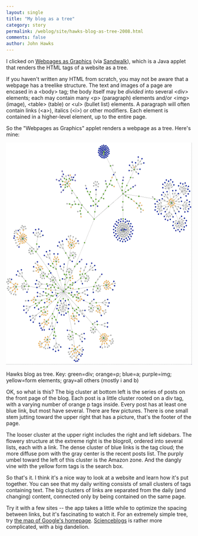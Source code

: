 ```yaml
---
layout: single 
title: "My blog as a tree" 
category: story
permalink: /weblog/site/hawks-blog-as-tree-2008.html
comments: false 
author: John Hawks 
---
```


I clicked on <a href="http://www.aharef.info/static/htmlgraph/?url=http%3A%2F%2Fjohnhawks.net%2Fweblog">Webpages as Graphics</a> (via <a href="http://sandwalk.blogspot.com/2008/12/webpages-as-graphics-for-sandwalk.html">Sandwalk</a>), which is a Java applet that renders the HTML tags of a website as a tree. 

If you haven't written any HTML from scratch, you may not be aware that a webpage has a treelike structure. The text and images of a page are encased in a &lt;body&gt; tag; the body itself may be <i>divided</i> into several &lt;div&gt; elements; each may contain many &lt;p&gt; (paragraph) elements and/or &lt;img&gt; (image), &lt;table&gt; (table) or &lt;ul&gt; (bullet list) elements. A paragraph will often contain links (&lt;a&gt;), italics (&lt;i&gt;) or other modifiers. Each element is contained in a higher-level element, up to the entire page. 

So the "Webpages as Graphics" applet renders a webpage as a tree. Here's mine: 

<div class="middle-picture">
<img src="/graphics/hawks-blog-as-tree.png" width="600" height="600" alt="Hawks blog as a tree" />
</div>

<p class="caption">Hawks blog as tree. Key: green=div; orange=p; blue=a; purple=img; yellow=form elements; gray=all others (mostly i and b)</p>

OK, so what is this? The big cluster at bottom left is the series of posts on the front page of the blog. Each post is a little cluster rooted on a div tag, with a varying number of orange p tags inside. Every post has at least one blue link, but most have several. There are few pictures. There is one small stem jutting toward the upper right that has a picture, that's the footer of the page. 

The looser cluster at the upper right includes the right and left sidebars. The flowery structure at the extreme right is the blogroll, ordered into several lists, each with a link. The dense cluster of blue links is the tag cloud; the more diffuse pom with the gray center is the recent posts list. The purply umbel toward the left of this cluster is the Amazon zone. And the dangly vine with the yellow form tags is the search box. 

So that's it. I think it's a nice way to look at a website and learn how it's put together. You can see that my daily writing consists of small clusters of tags containing text. The big clusters of links are separated from the daily (and changing) content, connected only by being contained on the same page. 

Try it with a few sites -- the app takes a little while to optimize the spacing between links, but it's fascinating to watch it. For an extremely simple tree, try <a href="http://www.aharef.info/static/htmlgraph/?url=http%3A%2F%2Fgoogle.com">the map of Google's homepage</a>. <a href="http://www.aharef.info/static/htmlgraph/?url=http%3A%2F%2Fscienceblogs.com">Scienceblogs</a> is rather more complicated, with a big dandelion. 

